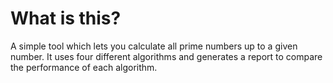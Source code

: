 # What is this?

A simple tool which lets you calculate all prime numbers up to a given number. It uses four different algorithms and generates a report to compare the performance of each algorithm.